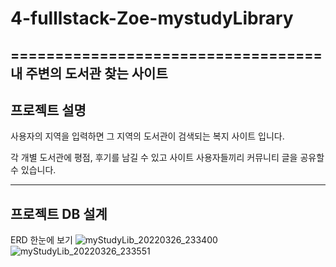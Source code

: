 # 4-fulllstack-Zoe-mystudyLibrary
===================================
내 주변의 도서관 찾는 사이트
------------------------------------
## 프로젝트 설명

  사용자의 지역을 입력하면 그 지역의 도서관이 검색되는 복지 사이트 입니다.
  
  각 개별 도서관에 평점, 후기를 남길 수 있고 사이트 사용자들끼리 커뮤니티 글을 공유할 수 있습니다.

  
------------------------------------
## 프로젝트 DB 설계

  ERD 한눈에 보기 
  ![myStudyLib_20220326_233400](https://user-images.githubusercontent.com/98700133/160244548-f61ac9f1-e2dd-4b4a-b375-b911de3e7f9c.png)
![myStudyLib_20220326_233551](https://user-images.githubusercontent.com/98700133/160244551-4a8f2961-94f3-4bea-8806-971ff84d3c69.png)
